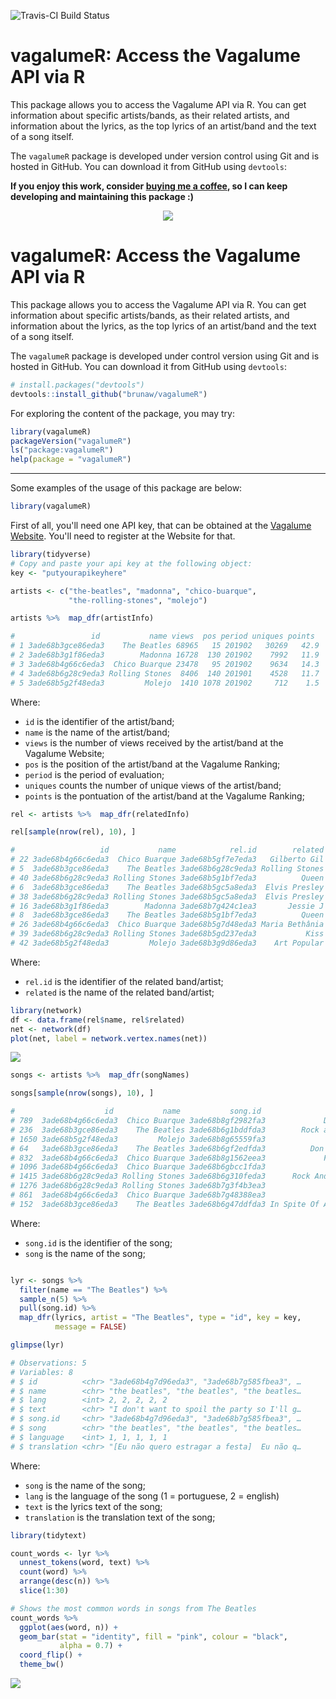 
![Travis-CI Build Status](https://travis-ci.org/r-music/vagalumeR.svg?branch=master)

vagalumeR: Access the Vagalume API via R
========================================

This package allows you to access the Vagalume API via R. You can get information about specific artists/bands, as their related artists, and information about the lyrics, as the top lyrics of an artist/band and the text of a song itself.

The `vagalumeR` package is developed under version control using Git and is hosted in GitHub. You can download it from GitHub using `devtools`:


**If you enjoy this work, consider [buying me a coffee](https://www.paypal.com/cgi-bin/webscr?cmd=_s-xclick&hosted_button_id=89DH4WYL2M7XW&source=url), so I can keep developing and maintaining this package :)**

<p align="center">
  <a href="https://www.paypal.com/cgi-bin/webscr?cmd=_s-xclick&hosted_button_id=89DH4WYL2M7XW&source=url">
    <img src="https://www.paypalobjects.com/en_US/i/btn/btn_donate_LG.gif" />
  </a>
</p>



# vagalumeR: Access the Vagalume API via R #

This package allows you to access the Vagalume API via R. You can get
information about specific artists/bands, as their related artists,
and information about the lyrics, as the top lyrics of an artist/band
and the text of a song itself. 

The `vagalumeR` package is developed under control version using Git 
and is hosted in GitHub. You can download it from GitHub using `devtools`:
``` r
# install.packages("devtools")
devtools::install_github("brunaw/vagalumeR")
```

For exploring the content of the package, you may try:
``` r
library(vagalumeR)
packageVersion("vagalumeR")
ls("package:vagalumeR")
help(package = "vagalumeR")
```

------------------------------------------------------------------------

Some examples of the usage of this package are below:
``` r
library(vagalumeR)
```

First of all, you'll need one API key, that can be obtained at the 
[Vagalume Website](https://auth.vagalume.com.br/settings/api/). You'll
need to register at the Website for that. 
``` r
library(tidyverse)
# Copy and paste your api key at the following object:
key <- "putyourapikeyhere"

artists <- c("the-beatles", "madonna", "chico-buarque",
             "the-rolling-stones", "molejo")

artists %>%  map_dfr(artistInfo)

#                 id           name views  pos period uniques points
# 1 3ade68b3gce86eda3    The Beatles 68965   15 201902   30269   42.9
# 2 3ade68b3g1f86eda3        Madonna 16728  130 201902    7992   11.9
# 3 3ade68b4g66c6eda3  Chico Buarque 23478   95 201902    9634   14.3
# 4 3ade68b6g28c9eda3 Rolling Stones  8406  140 201901    4528   11.7
# 5 3ade68b5g2f48eda3         Molejo  1410 1078 201902     712    1.5
```

Where:

  - `id` is the identifier of the artist/band;
  - `name` is the name of  the artist/band;
  - `views` is the number of views received by the artist/band at the
  Vagalume Website;
  - `pos` is the position of the artist/band at the Vagalume Ranking;
  - `period` is the period of evaluation;
  - `uniques` counts the number of unique views of the artist/band;
  - `points` is the pontuation of the artist/band at the Vagalume 
  Ranking;

``` r
rel <- artists %>%  map_dfr(relatedInfo)

rel[sample(nrow(rel), 10), ]

#                   id           name            rel.id        related
# 22 3ade68b4g66c6eda3  Chico Buarque 3ade68b5gf7e7eda3   Gilberto Gil
# 5  3ade68b3gce86eda3    The Beatles 3ade68b6g28c9eda3 Rolling Stones
# 40 3ade68b6g28c9eda3 Rolling Stones 3ade68b5g1bf7eda3          Queen
# 6  3ade68b3gce86eda3    The Beatles 3ade68b5gc5a8eda3  Elvis Presley
# 38 3ade68b6g28c9eda3 Rolling Stones 3ade68b5gc5a8eda3  Elvis Presley
# 16 3ade68b3g1f86eda3        Madonna 3ade68b7g424c1ea3       Jessie J
# 8  3ade68b3gce86eda3    The Beatles 3ade68b5g1bf7eda3          Queen
# 26 3ade68b4g66c6eda3  Chico Buarque 3ade68b5g7d48eda3 Maria Bethânia
# 39 3ade68b6g28c9eda3 Rolling Stones 3ade68b5gd237eda3           Kiss
# 42 3ade68b5g2f48eda3         Molejo 3ade68b3g9d86eda3    Art Popular
```

Where:

  - `rel.id` is the identifier of the related band/artist;
  - `related` is the name of the related band/artist;


``` r
library(network)
df <- data.frame(rel$name, rel$related)
net <- network(df)
plot(net, label = network.vertex.names(net))
```


![](README-net-1.png)

``` r
songs <- artists %>%  map_dfr(songNames)

songs[sample(nrow(songs), 10), ]

#                    id           name           song.id                       song
# 789  3ade68b4g66c6eda3  Chico Buarque 3ade68b8gf2982fa3             Deixa A Menina
# 236  3ade68b3gce86eda3    The Beatles 3ade68b6g1bddfda3        Rock and Roll Music
# 1650 3ade68b5g2f48eda3         Molejo 3ade68b8g65559fa3                  Tiro Onda
# 64   3ade68b3gce86eda3    The Beatles 3ade68b6gf2edfda3          Don't Ever Change
# 832  3ade68b4g66c6eda3  Chico Buarque 3ade68b8g1562eea3             Festa Imodesta
# 1096 3ade68b4g66c6eda3  Chico Buarque 3ade68b6gbcc1fda3                 Vai Passar
# 1415 3ade68b6g28c9eda3 Rolling Stones 3ade68b6g310feda3      Rock And A Hard Place
# 1276 3ade68b6g28c9eda3 Rolling Stones 3ade68b7g3f4b3ea3                Honest I Do
# 861  3ade68b4g66c6eda3  Chico Buarque 3ade68b7g48388ea3                 Imagina Só
# 152  3ade68b3gce86eda3    The Beatles 3ade68b6g47ddfda3 In Spite Of All The Danger
```

Where:

  - `song.id` is the identifier of the song;
  - `song` is the name of the song;

``` r

lyr <- songs %>% 
  filter(name == "The Beatles") %>% 
  sample_n(5) %>% 
  pull(song.id) %>% 
  map_dfr(lyrics, artist = "The Beatles", type = "id", key = key,
          message = FALSE)

glimpse(lyr)

# Observations: 5
# Variables: 8
# $ id          <chr> "3ade68b4g7d96eda3", "3ade68b7g585fbea3", …
# $ name        <chr> "the beatles", "the beatles", "the beatles…
# $ lang        <int> 2, 2, 2, 2, 2
# $ text        <chr> "I don't want to spoil the party so I'll g…
# $ song.id     <chr> "3ade68b4g7d96eda3", "3ade68b7g585fbea3", …
# $ song        <chr> "the beatles", "the beatles", "the beatles…
# $ language    <int> 1, 1, 1, 1, 1
# $ translation <chr> "[Eu não quero estragar a festa]  Eu não q…
```

Where:

  - `song` is the name of the song;
  - `lang` is the language of the song (1 = portuguese,
  2 = english)
  - `text` is the lyrics text of the song;
  - `translation` is the translation text of the song;

``` r
library(tidytext)

count_words <- lyr %>% 
  unnest_tokens(word, text) %>% 
  count(word) %>% 
  arrange(desc(n)) %>% 
  slice(1:30)

# Shows the most common words in songs from The Beatles
count_words %>% 
  ggplot(aes(word, n)) +
  geom_bar(stat = "identity", fill = "pink", colour = "black", 
           alpha = 0.7) +
  coord_flip() +
  theme_bw()
```

![](README-freq-1.png)

